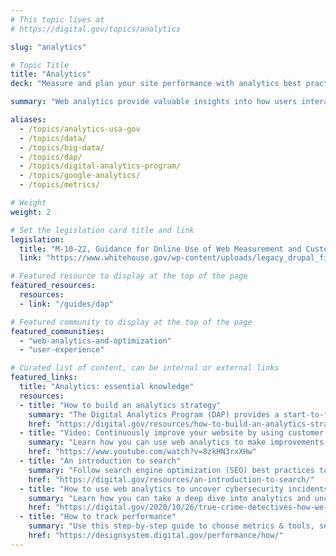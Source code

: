 ```yaml
---
# This topic lives at
# https://digital.gov/topics/analytics

slug: "analytics"

# Topic Title
title: "Analytics"
deck: "Measure and plan your site performance with analytics best practices and tools"

summary: "Web analytics provide valuable insights into how users interact with a website. Use the data gained from web analytics to identify areas for improvement and make data-driven decisions. This can lead to a more user-friendly and engaging website, which can enhance trust and overall site performance."

aliases:
  - /topics/analytics-usa-gov
  - /topics/data/
  - /topics/big-data/
  - /topics/dap/
  - /topics/digital-analytics-program/
  - /topics/google-analytics/
  - /topics/metrics/

# Weight
weight: 2

# Set the legislation card title and link
legislation:
  title: "M-10-22, Guidance for Online Use of Web Measurement and Customization Technologies (PDF, 130 KB, 9 pages, June 2010)"
  link: "https://www.whitehouse.gov/wp-content/uploads/legacy_drupal_files/omb/memoranda/2010/m10-23.pdf"

# Featured resource to display at the top of the page
featured_resources:
  resources:
  - link: "/guides/dap"

# Featured community to display at the top of the page
featured_communities:
  - "web-analytics-and-optimization"
  - "user-experience"

# Curated list of content, can be internal or external links
featured_links:
  title: "Analytics: essential knowledge"
  resources:
  - title: "How to build an analytics strategy"
    summary: "The Digital Analytics Program (DAP) provides a start-to-finish approach for assessing, reporting, and taking action using Digital.gov in a case study."
    href: "https://digital.gov/resources/how-to-build-an-analytics-strategy/"
  - title: "Video: Continuously improve your website by using customer feedback and web analytics: An IRS case study (length: 31:27)"
    summary: "Learn how you can use web analytics to make improvements to user experience."
    href: "https://www.youtube.com/watch?v=8zkHN3rxXHw"
  - title: "An introduction to search"
    summary: "Follow search engine optimization (SEO) best practices to help search engines discover your content."
    href: "https://digital.gov/resources/an-introduction-to-search/"
  - title: "How to use web analytics to uncover cybersecurity incidents: A USAGov case study"
    summary: "Learn how you can take a deep dive into analytics and uncover phishing attempts or other improper use of your agency’s content, logo, or brand."
    href: "https://digital.gov/2020/10/26/true-crime-detectives-how-we-used-free-web-metrics-tools-to-uncover-a-cybersecurity-incident/"
  - title: "How to track performance"
    summary: "Use this step-by-step guide to choose metrics & tools, set budgets & goals, and add site tracking on your website."
    href: "https://designsystem.digital.gov/performance/how/"
---
```

